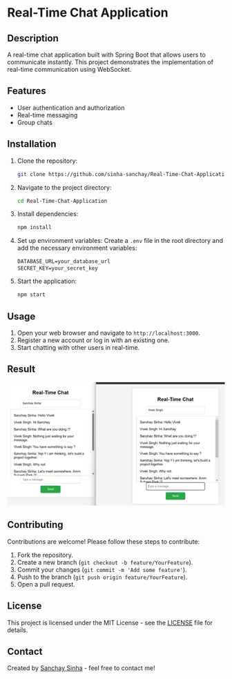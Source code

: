 # Real-Time Chat Application

## Description
A real-time chat application built with Spring Boot that allows users to communicate instantly. This project demonstrates the implementation of real-time communication using WebSocket.

## Features
- User authentication and authorization
- Real-time messaging
- Group chats



## Installation
1. Clone the repository:
    ```sh
    git clone https://github.com/sinha-sanchay/Real-Time-Chat-Application.git
    ```
2. Navigate to the project directory:
    ```sh
    cd Real-Time-Chat-Application
    ```
3. Install dependencies:
    ```sh
    npm install
    ```
4. Set up environment variables:
    Create a `.env` file in the root directory and add the necessary environment variables:
    ```plaintext
    DATABASE_URL=your_database_url
    SECRET_KEY=your_secret_key
    ```
5. Start the application:
    ```sh
    npm start
    ```

## Usage
1. Open your web browser and navigate to `http://localhost:3000`.
2. Register a new account or log in with an existing one.
3. Start chatting with other users in real-time.

## Result
![Result](app/Result/S1.png)

## Contributing
Contributions are welcome! Please follow these steps to contribute:
1. Fork the repository.
2. Create a new branch (`git checkout -b feature/YourFeature`).
3. Commit your changes (`git commit -m 'Add some feature'`).
4. Push to the branch (`git push origin feature/YourFeature`).
5. Open a pull request.

## License
This project is licensed under the MIT License - see the [LICENSE](LICENSE) file for details.

## Contact
Created by [Sanchay Sinha](https://github.com/sinha-sanchay) - feel free to contact me!
